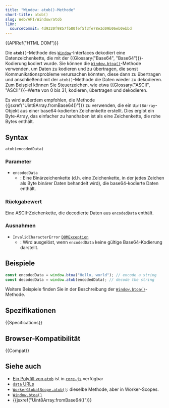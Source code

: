 ```yaml
---
title: "Window: atob()-Methode"
short-title: atob()
slug: Web/API/Window/atob
l10n:
  sourceCommit: 4d9320f9857fb80fef5f3fe78e3d09b06eb0ebbd
---
```


{{APIRef("HTML DOM")}}

Die **`atob()`**-Methode des [`Window`](/de/docs/Web/API/Window)-Interfaces dekodiert eine
Datenzeichenkette, die mit der {{Glossary("Base64", "Base64")}}-Kodierung kodiert wurde. Sie können die [`Window.btoa()`](/de/docs/Web/API/Window/btoa)-Methode verwenden, um Daten zu kodieren und zu übertragen, die sonst Kommunikationsprobleme verursachen könnten, diese dann zu übertragen und anschließend mit der `atob()`-Methode die Daten wieder zu dekodieren. Zum Beispiel können Sie Steuerzeichen, wie etwa {{Glossary("ASCII", "ASCII")}}-Werte von 0 bis 31, kodieren, übertragen und dekodieren.

Es wird außerdem empfohlen, die Methode {{jsxref("Uint8Array.fromBase64()")}} zu verwenden, die ein `Uint8Array`-Objekt aus einer base64-kodierten Zeichenkette erstellt. Dies ergibt ein Byte-Array, das einfacher zu handhaben ist als eine Zeichenkette, die rohe Bytes enthält.

## Syntax

```js-nolint
atob(encodedData)
```

### Parameter

- `encodedData`
  - : Eine Binärzeichenkette (d.h. eine Zeichenkette, in der jedes Zeichen als Byte binärer Daten behandelt wird), die base64-kodierte Daten enthält.

### Rückgabewert

Eine ASCII-Zeichenkette, die decodierte Daten aus `encodedData` enthält.

### Ausnahmen

- `InvalidCharacterError` [`DOMException`](/de/docs/Web/API/DOMException)
  - : Wird ausgelöst, wenn `encodedData` keine gültige Base64-Kodierung darstellt.

## Beispiele

```js
const encodedData = window.btoa("Hello, world"); // encode a string
const decodedData = window.atob(encodedData); // decode the string
```

Weitere Beispiele finden Sie in der Beschreibung der [`Window.btoa()`](/de/docs/Web/API/Window/btoa)-Methode.

## Spezifikationen

{{Specifications}}

## Browser-Kompatibilität

{{Compat}}

## Siehe auch

- [Ein Polyfill von `atob`](https://github.com/zloirock/core-js#base64-utility-methods) ist in [`core-js`](https://github.com/zloirock/core-js) verfügbar
- [`data` URLs](/de/docs/Web/URI/Reference/Schemes/data)
- [`WorkerGlobalScope.atob()`](/de/docs/Web/API/WorkerGlobalScope/atob): dieselbe Methode, aber in Worker-Scopes.
- [`Window.btoa()`](/de/docs/Web/API/Window/btoa)
- {{jsxref("Uint8Array.fromBase64()")}}

